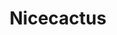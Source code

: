 ---
title: "Nicecactus"
img: "nicecactus_cover"
keywords: "Product design"
text_en: "Creation of userflow and user interface for three websites and one in-game app using overflow. Design icons and visual based on existing graphical charter. Collaboration with developers and webdesigners."
text_fr: "Création du pacours de navigation et de l'inteface utilisateur de trois sites web et d'une application utilisant overflow. Création iconographique basée sur une charte graphique existante. J'ai collaboré principalement avec des développeurs et des webdesigners."
---